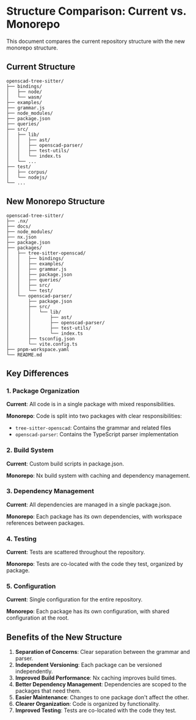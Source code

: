 # Structure Comparison: Current vs. Monorepo

This document compares the current repository structure with the new monorepo structure.

## Current Structure

```
openscad-tree-sitter/
├── bindings/
│   ├── node/
│   └── wasm/
├── examples/
├── grammar.js
├── node_modules/
├── package.json
├── queries/
├── src/
│   ├── lib/
│   │   ├── ast/
│   │   ├── openscad-parser/
│   │   ├── test-utils/
│   │   └── index.ts
│   └── ...
├── test/
│   ├── corpus/
│   └── nodejs/
└── ...
```

## New Monorepo Structure

```
openscad-tree-sitter/
├── .nx/
├── docs/
├── node_modules/
├── nx.json
├── package.json
├── packages/
│   ├── tree-sitter-openscad/
│   │   ├── bindings/
│   │   ├── examples/
│   │   ├── grammar.js
│   │   ├── package.json
│   │   ├── queries/
│   │   ├── src/
│   │   └── test/
│   └── openscad-parser/
│       ├── package.json
│       ├── src/
│       │   └── lib/
│       │       ├── ast/
│       │       ├── openscad-parser/
│       │       ├── test-utils/
│       │       └── index.ts
│       ├── tsconfig.json
│       └── vite.config.ts
├── pnpm-workspace.yaml
└── README.md
```

## Key Differences

### 1. Package Organization

**Current**: All code is in a single package with mixed responsibilities.

**Monorepo**: Code is split into two packages with clear responsibilities:
- `tree-sitter-openscad`: Contains the grammar and related files
- `openscad-parser`: Contains the TypeScript parser implementation

### 2. Build System

**Current**: Custom build scripts in package.json.

**Monorepo**: Nx build system with caching and dependency management.

### 3. Dependency Management

**Current**: All dependencies are managed in a single package.json.

**Monorepo**: Each package has its own dependencies, with workspace references between packages.

### 4. Testing

**Current**: Tests are scattered throughout the repository.

**Monorepo**: Tests are co-located with the code they test, organized by package.

### 5. Configuration

**Current**: Single configuration for the entire repository.

**Monorepo**: Each package has its own configuration, with shared configuration at the root.

## Benefits of the New Structure

1. **Separation of Concerns**: Clear separation between the grammar and parser.
2. **Independent Versioning**: Each package can be versioned independently.
3. **Improved Build Performance**: Nx caching improves build times.
4. **Better Dependency Management**: Dependencies are scoped to the packages that need them.
5. **Easier Maintenance**: Changes to one package don't affect the other.
6. **Clearer Organization**: Code is organized by functionality.
7. **Improved Testing**: Tests are co-located with the code they test.
